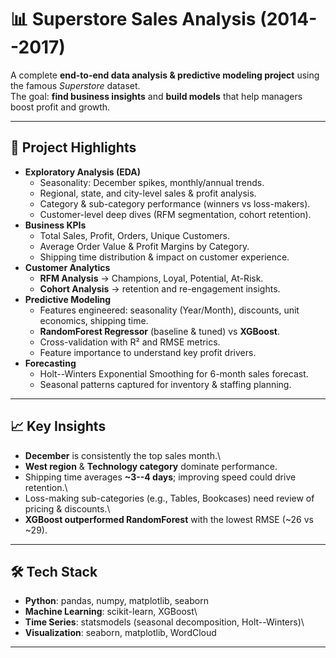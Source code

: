 # 📊 Superstore Sales Analysis (2014--2017)

A complete **end-to-end data analysis & predictive modeling project**
using the famous *Superstore* dataset.\
The goal: **find business insights** and **build models** that help
managers boost profit and growth.

------------------------------------------------------------------------

## 🚀 Project Highlights

-   **Exploratory Analysis (EDA)**
    -   Seasonality: December spikes, monthly/annual trends.
    -   Regional, state, and city-level sales & profit analysis.
    -   Category & sub-category performance (winners vs loss-makers).
    -   Customer-level deep dives (RFM segmentation, cohort retention).
-   **Business KPIs**
    -   Total Sales, Profit, Orders, Unique Customers.
    -   Average Order Value & Profit Margins by Category.
    -   Shipping time distribution & impact on customer experience.
-   **Customer Analytics**
    -   **RFM Analysis** → Champions, Loyal, Potential, At-Risk.
    -   **Cohort Analysis** → retention and re-engagement insights.
-   **Predictive Modeling**
    -   Features engineered: seasonality (Year/Month), discounts, unit
        economics, shipping time.
    -   **RandomForest Regressor** (baseline & tuned) vs **XGBoost**.
    -   Cross-validation with R² and RMSE metrics.
    -   Feature importance to understand key profit drivers.
-   **Forecasting**
    -   Holt--Winters Exponential Smoothing for 6-month sales forecast.
    -   Seasonal patterns captured for inventory & staffing planning.

------------------------------------------------------------------------

## 📈 Key Insights

-   **December** is consistently the top sales month.\
-   **West region** & **Technology category** dominate performance.
-   Shipping time averages **\~3--4 days**; improving speed could drive
    retention.\
-   Loss-making sub-categories (e.g., Tables, Bookcases) need review of
    pricing & discounts.\
-   **XGBoost outperformed RandomForest** with the lowest RMSE (\~26 vs
    \~29).

------------------------------------------------------------------------

## 🛠️ Tech Stack

-   **Python**: pandas, numpy, matplotlib, seaborn
-   **Machine Learning**: scikit-learn, XGBoost\
-   **Time Series**: statsmodels (seasonal decomposition,
    Holt--Winters)\
-   **Visualization**: seaborn, matplotlib, WordCloud

------------------------------------------------------------------------

